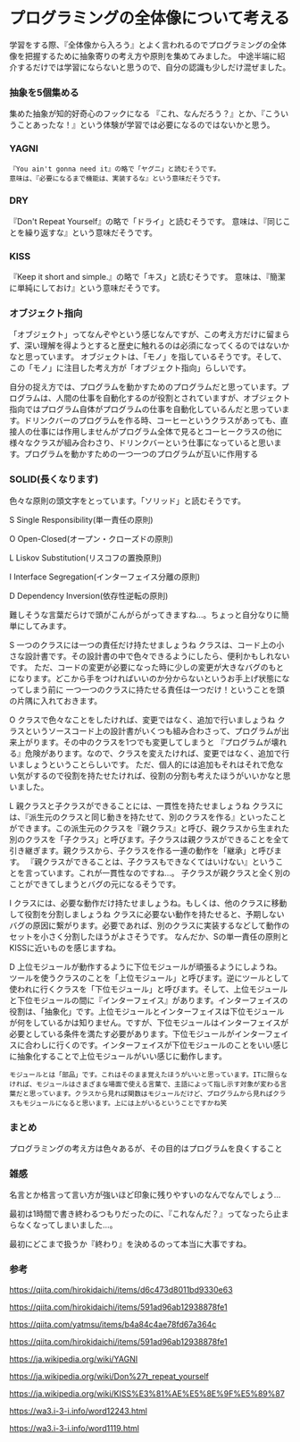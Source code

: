 # プログラミングの全体像について考える

学習をする際、『全体像から入ろう』とよく言われるのでプログラミングの全体像を把握するために抽象寄りの考え方や原則を集めてみました。
中途半端に紹介するだけでは学習にならないと思うので、自分の認識も少しだけ混ぜました。

### 抽象を5個集める

集めた抽象が知的好奇心のフックになる
『これ、なんだろう？』とか、『こういうことあったな！』という体験が学習では必要になるのではないかと思う。


### YAGNI
```
『You ain't gonna need it』の略で「ヤグニ」と読むそうです。
意味は、『必要になるまで機能は、実装するな』という意味だそうです。
```

### DRY
『Don't Repeat Yourself』の略で「ドライ」と読むそうです。
意味は、『同じことを繰り返すな』という意味だそうです。

### KISS
『Keep it short and simple.』の略で「キス」と読むそうです。
意味は、『簡潔に単純にしておけ』という意味だそうです。

### オブジェクト指向
「オブジェクト」ってなんぞやという感じなんですが、この考え方だけに留まらず、深い理解を得ようとすると歴史に触れるのは必須になってくるのではないかなと思っています。
オブジェクトは、「モノ」を指しているそうです。そして、この「モノ」に注目した考え方が「オブジェクト指向」らしいです。

自分の捉え方では、プログラムを動かすためのプログラムだと思っています。プログラムは、人間の仕事を自動化するのが役割とされていますが、オブジェクト指向ではプログラム自体がプログラムの仕事を自動化しているんだと思っています。ドリンクバーのプログラムを作る時、コーヒーというクラスがあっても、直接人の仕事には作用しませんがプログラム全体で見るとコーヒークラスの他に様々なクラスが組み合わさり、ドリンクバーという仕事になっていると思います。プログラムを動かすための一つ一つのプログラムが互いに作用する

### SOLID(長くなります)

色々な原則の頭文字をとっています。「ソリッド」と読むそうです。

S Single Responsibility(単一責任の原則)

O Open-Closed(オープン・クローズドの原則)

L Liskov Substitution(リスコフの置換原則)

I Interface Segregation(インターフェイス分離の原則)

D Dependency Inversion(依存性逆転の原則)

難しそうな言葉だらけで頭がこんがらがってきますね...。ちょっと自分なりに簡単にしてみます。

S 一つのクラスには一つの責任だけ持たせましょうね
    クラスは、コード上の小さな設計書です。その設計書の中で色々できるようにしたら、便利かもしれないです。
    ただ、コードの変更が必要になった時に少しの変更が大きなバグのもとになります。どこから手をつければいいのか分からないというお手上げ状態になってしまう前に
    一つ一つのクラスに持たせる責任は一つだけ！ということを頭の片隅に入れておきます。

O クラスで色々なことをしたければ、変更ではなく、追加で行いましょうね
    クラスというソースコード上の設計書がいくつも組み合わさって、プログラムが出来上がります。その中のクラスを1つでも変更してしまうと
    『プログラムが壊れる』危険があります。なので、クラスを変えたければ、変更ではなく、追加で行いましょうということらしいです。
    ただ、個人的には追加もそれはそれで危ない気がするので役割を持たせたければ、役割の分割も考えたほうがいいかなと思いました。

L 親クラスと子クラスができることには、一貫性を持たせましょうね
    クラスには、『派生元のクラスと同じ動きを持たせて、別のクラスを作る』といったことができます。この派生元のクラスを『親クラス』と呼び、親クラスから生まれた
    別のクラスを「子クラス」と呼びます。子クラスは親クラスができることを全て引き継ぎます。親クラスから、子クラスを作る一連の動作を「継承」と呼びます。
    『親クラスができることは、子クラスもできなくてはいけない』ということを言っています。これが一貫性なのですね...。
    子クラスが親クラスと全く別のことができてしまうとバグの元になるそうです。

I クラスには、必要な動作だけ持たせましょうね。もしくは、他のクラスに移動して役割を分割しましょうね
    クラスに必要ない動作を持たせると、予期しないバグの原因に繋がります。必要であれば、別のクラスに実装するなどして動作のセットを小さく分割したほうがよさそうです。
    なんだか、Sの単一責任の原則とKISSに近いものを感じますね。

D 上位モジュールが動作するように下位モジュールが頑張るようにしようね。
    ツールを使うクラスのことを「上位モジュール」と呼びます。逆にツールとして使われに行くクラスを「下位モジュール」と呼びます。そして、上位モジュールと下位モジュールの間に『インターフェイス』があります。インターフェイスの役割は、「抽象化」です。上位モジュールとインターフェイスは下位モジュールが何をしているかは知りません。ですが、下位モジュールはインターフェイスが必要としている条件を満たす必要があります。下位モジュールがインターフェイスに合わしに行くのです。インターフェイスが下位モジュールのことをいい感じに抽象化することで上位モジュールがいい感じに動作します。
    
    モジュールとは「部品」です。これはそのまま覚えたほうがいいと思っています。ITに限らなければ、モジュールはさまざまな場面で使える言葉で、主語によって指し示す対象が変わる言葉だと思っています。クラスから見れば関数はモジュールだけど、プログラムから見ればクラスもモジュールになると思います。上には上がいるということですかね笑


### まとめ
プログラミングの考え方は色々あるが、その目的はプログラムを良くすること


### 雑感

名言とか格言って言い方が強いほど印象に残りやすいのなんでなんでしょう...

最初は1時間で書き終わるつもりだったのに、『これなんだ？』ってなったら止まらなくなってしまいました...。

最初にどこまで扱うか『終わり』を決めるのって本当に大事ですね。



### 参考

https://qiita.com/hirokidaichi/items/d6c473d8011bd9330e63

https://qiita.com/hirokidaichi/items/591ad96ab12938878fe1

https://qiita.com/yatmsu/items/b4a84c4ae78fd67a364c

https://qiita.com/hirokidaichi/items/591ad96ab12938878fe1

https://ja.wikipedia.org/wiki/YAGNI

https://ja.wikipedia.org/wiki/Don%27t_repeat_yourself

https://ja.wikipedia.org/wiki/KISS%E3%81%AE%E5%8E%9F%E5%89%87

https://wa3.i-3-i.info/word12243.html

https://wa3.i-3-i.info/word1119.html